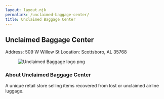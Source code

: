 ```yaml
---
layout: layout.njk
permalink: /unclaimed-baggage-center/
title: Unclaimed Baggage Center
---
```


<article class="attraction-detail container">
  <h2>Unclaimed Baggage Center</h2>
  <div class="attraction-meta">
    <span class="address">Address: 509 W Willow St</span>
    <span class="location">Location: Scottsboro, AL 35768</span>
  </div>
  <figure class="attraction-image">
    <img src="https://upload.wikimedia.org/wikipedia/commons/b/b9/Unclaimed_Baggage_logo.png?v=1743949199305" alt="Unclaimed Baggage logo.png" loading="lazy">
  </figure>
  <div class="attraction-description">
    <h3>About Unclaimed Baggage Center</h3>
    <p>A unique retail store selling items recovered from lost or unclaimed airline luggage.</p>
  </div>
  
</article>